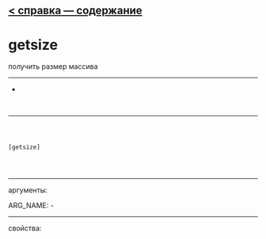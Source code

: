 [< справка — содержание](ceammc_lib.html)
---

# getsize


получить размер массива

---

-
<br>


---


```



[getsize]


            
```

---
аргументы:

ARG_NAME: -<br>

---
свойства:


